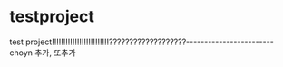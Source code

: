# testproject
test project!!!!!!!!!!!!!!!!!!!!!!!!!???????????????????------------------------
choyn 추가, 또추가
